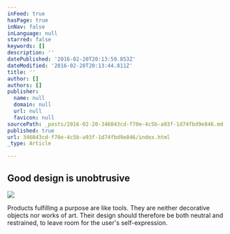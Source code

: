 ```yaml
---
inFeed: true
hasPage: true
inNav: false
inLanguage: null
starred: false
keywords: []
description: ''
datePublished: '2016-02-20T20:13:59.853Z'
dateModified: '2016-02-20T20:13:44.811Z'
title: ''
author: []
authors: []
publisher:
  name: null
  domain: null
  url: null
  favicon: null
sourcePath: _posts/2016-02-20-346043cd-f70e-4c5b-a93f-1d74fbd9e846.md
published: true
url: 346043cd-f70e-4c5b-a93f-1d74fbd9e846/index.html
_type: Article

---
```

## Good design is unobtrusive
![](https://the-grid-user-content.s3-us-west-2.amazonaws.com/2ebfdbfa-0ac9-4b56-81bf-002670b2e3a6.jpg)

Products fulfilling a purpose are like tools. They are neither decorative objects nor works of art. Their design should therefore be both neutral and restrained, to leave room for the user's self-expression.